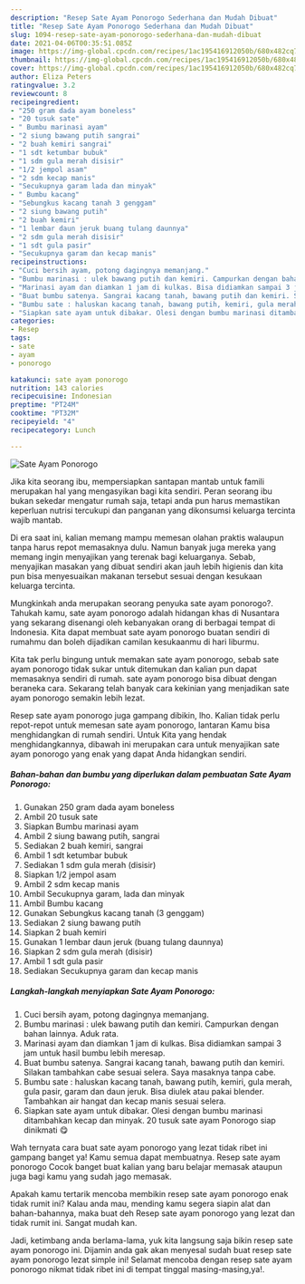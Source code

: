 ```yaml
---
description: "Resep Sate Ayam Ponorogo Sederhana dan Mudah Dibuat"
title: "Resep Sate Ayam Ponorogo Sederhana dan Mudah Dibuat"
slug: 1094-resep-sate-ayam-ponorogo-sederhana-dan-mudah-dibuat
date: 2021-04-06T00:35:51.085Z
image: https://img-global.cpcdn.com/recipes/1ac195416912050b/680x482cq70/sate-ayam-ponorogo-foto-resep-utama.jpg
thumbnail: https://img-global.cpcdn.com/recipes/1ac195416912050b/680x482cq70/sate-ayam-ponorogo-foto-resep-utama.jpg
cover: https://img-global.cpcdn.com/recipes/1ac195416912050b/680x482cq70/sate-ayam-ponorogo-foto-resep-utama.jpg
author: Eliza Peters
ratingvalue: 3.2
reviewcount: 8
recipeingredient:
- "250 gram dada ayam boneless"
- "20 tusuk sate"
- " Bumbu marinasi ayam"
- "2 siung bawang putih sangrai"
- "2 buah kemiri sangrai"
- "1 sdt ketumbar bubuk"
- "1 sdm gula merah disisir"
- "1/2 jempol asam"
- "2 sdm kecap manis"
- "Secukupnya garam lada dan minyak"
- " Bumbu kacang"
- "Sebungkus kacang tanah 3 genggam"
- "2 siung bawang putih"
- "2 buah kemiri"
- "1 lembar daun jeruk buang tulang daunnya"
- "2 sdm gula merah disisir"
- "1 sdt gula pasir"
- "Secukupnya garam dan kecap manis"
recipeinstructions:
- "Cuci bersih ayam, potong dagingnya memanjang."
- "Bumbu marinasi : ulek bawang putih dan kemiri. Campurkan dengan bahan lainnya. Aduk rata."
- "Marinasi ayam dan diamkan 1 jam di kulkas. Bisa didiamkan sampai 3 jam untuk hasil bumbu lebih meresap."
- "Buat bumbu satenya. Sangrai kacang tanah, bawang putih dan kemiri. Silakan tambahkan cabe sesuai selera. Saya masaknya tanpa cabe."
- "Bumbu sate : haluskan kacang tanah, bawang putih, kemiri, gula merah, gula pasir, garam dan daun jeruk. Bisa diulek atau pakai blender. Tambahkan air hangat dan kecap manis sesuai selera."
- "Siapkan sate ayam untuk dibakar. Olesi dengan bumbu marinasi ditambahkan kecap dan minyak. 20 tusuk sate ayam Ponorogo siap dinikmati 😋"
categories:
- Resep
tags:
- sate
- ayam
- ponorogo

katakunci: sate ayam ponorogo 
nutrition: 143 calories
recipecuisine: Indonesian
preptime: "PT24M"
cooktime: "PT32M"
recipeyield: "4"
recipecategory: Lunch

---
```



![Sate Ayam Ponorogo](https://img-global.cpcdn.com/recipes/1ac195416912050b/680x482cq70/sate-ayam-ponorogo-foto-resep-utama.jpg)

Jika kita seorang ibu, mempersiapkan santapan mantab untuk famili merupakan hal yang mengasyikan bagi kita sendiri. Peran seorang ibu bukan sekedar mengatur rumah saja, tetapi anda pun harus memastikan keperluan nutrisi tercukupi dan panganan yang dikonsumsi keluarga tercinta wajib mantab.

Di era  saat ini, kalian memang mampu memesan olahan praktis walaupun tanpa harus repot memasaknya dulu. Namun banyak juga mereka yang memang ingin menyajikan yang terenak bagi keluarganya. Sebab, menyajikan masakan yang dibuat sendiri akan jauh lebih higienis dan kita pun bisa menyesuaikan makanan tersebut sesuai dengan kesukaan keluarga tercinta. 



Mungkinkah anda merupakan seorang penyuka sate ayam ponorogo?. Tahukah kamu, sate ayam ponorogo adalah hidangan khas di Nusantara yang sekarang disenangi oleh kebanyakan orang di berbagai tempat di Indonesia. Kita dapat membuat sate ayam ponorogo buatan sendiri di rumahmu dan boleh dijadikan camilan kesukaanmu di hari liburmu.

Kita tak perlu bingung untuk memakan sate ayam ponorogo, sebab sate ayam ponorogo tidak sukar untuk ditemukan dan kalian pun dapat memasaknya sendiri di rumah. sate ayam ponorogo bisa dibuat dengan beraneka cara. Sekarang telah banyak cara kekinian yang menjadikan sate ayam ponorogo semakin lebih lezat.

Resep sate ayam ponorogo juga gampang dibikin, lho. Kalian tidak perlu repot-repot untuk memesan sate ayam ponorogo, lantaran Kamu bisa menghidangkan di rumah sendiri. Untuk Kita yang hendak menghidangkannya, dibawah ini merupakan cara untuk menyajikan sate ayam ponorogo yang enak yang dapat Anda hidangkan sendiri.

<!--inarticleads1-->

##### Bahan-bahan dan bumbu yang diperlukan dalam pembuatan Sate Ayam Ponorogo:

1. Gunakan 250 gram dada ayam boneless
1. Ambil 20 tusuk sate
1. Siapkan  Bumbu marinasi ayam
1. Ambil 2 siung bawang putih, sangrai
1. Sediakan 2 buah kemiri, sangrai
1. Ambil 1 sdt ketumbar bubuk
1. Sediakan 1 sdm gula merah (disisir)
1. Siapkan 1/2 jempol asam
1. Ambil 2 sdm kecap manis
1. Ambil Secukupnya garam, lada dan minyak
1. Ambil  Bumbu kacang
1. Gunakan Sebungkus kacang tanah (3 genggam)
1. Sediakan 2 siung bawang putih
1. Siapkan 2 buah kemiri
1. Gunakan 1 lembar daun jeruk (buang tulang daunnya)
1. Siapkan 2 sdm gula merah (disisir)
1. Ambil 1 sdt gula pasir
1. Sediakan Secukupnya garam dan kecap manis




<!--inarticleads2-->

##### Langkah-langkah menyiapkan Sate Ayam Ponorogo:

1. Cuci bersih ayam, potong dagingnya memanjang.
1. Bumbu marinasi : ulek bawang putih dan kemiri. Campurkan dengan bahan lainnya. Aduk rata.
1. Marinasi ayam dan diamkan 1 jam di kulkas. Bisa didiamkan sampai 3 jam untuk hasil bumbu lebih meresap.
1. Buat bumbu satenya. Sangrai kacang tanah, bawang putih dan kemiri. Silakan tambahkan cabe sesuai selera. Saya masaknya tanpa cabe.
1. Bumbu sate : haluskan kacang tanah, bawang putih, kemiri, gula merah, gula pasir, garam dan daun jeruk. Bisa diulek atau pakai blender. Tambahkan air hangat dan kecap manis sesuai selera.
1. Siapkan sate ayam untuk dibakar. Olesi dengan bumbu marinasi ditambahkan kecap dan minyak. 20 tusuk sate ayam Ponorogo siap dinikmati 😋




Wah ternyata cara buat sate ayam ponorogo yang lezat tidak ribet ini gampang banget ya! Kamu semua dapat membuatnya. Resep sate ayam ponorogo Cocok banget buat kalian yang baru belajar memasak ataupun juga bagi kamu yang sudah jago memasak.

Apakah kamu tertarik mencoba membikin resep sate ayam ponorogo enak tidak rumit ini? Kalau anda mau, mending kamu segera siapin alat dan bahan-bahannya, maka buat deh Resep sate ayam ponorogo yang lezat dan tidak rumit ini. Sangat mudah kan. 

Jadi, ketimbang anda berlama-lama, yuk kita langsung saja bikin resep sate ayam ponorogo ini. Dijamin anda gak akan menyesal sudah buat resep sate ayam ponorogo lezat simple ini! Selamat mencoba dengan resep sate ayam ponorogo nikmat tidak ribet ini di tempat tinggal masing-masing,ya!.


